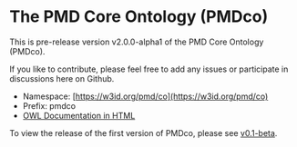 # The PMD Core Ontology (PMDco) 

This is pre-release version v2.0.0-alpha1 of the PMD Core Ontology (PMDco). 

If you like to contribute, please feel free to add any issues or participate in discussions here on Github.

* Namespace: [https://w3id.org/pmd/co](https://w3id.org/pmd/co)
* Prefix: pmdco
* [OWL Documentation in HTML](https://w3id.org/pmd/co) 



To view the release of the first version of PMDco, please see [v0.1-beta](https://github.com/materialdigital/core-ontology/tree/v0.1-beta).

